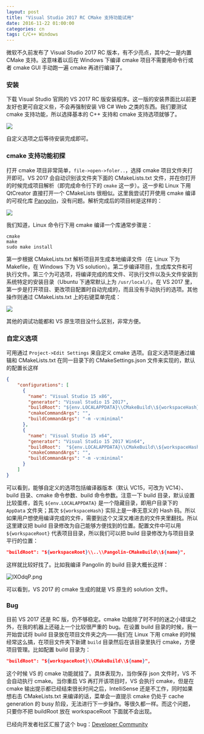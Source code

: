 ```yaml
---
layout: post
title: "Visual Studio 2017 RC CMake 支持功能试用"
date: 2016-11-22 01:00:00
categories: cn
tags: C/C++ Windows
---
```


微软不久前发布了 Visual Studio 2017 RC 版本，有不少亮点，其中之一是内置 CMake 支持。这意味着以后在 Windows 下编译 cmake 项目不需要用命令行或者 cmake GUI 手动跑一遍 cmake 再进行编译了。

### 安装

下载 Visual Studio 官网的 VS 2017 RC 版安装程序。这一版的安装界面比以前更友好也更可自定义些，不会再强制安装 VB C# Web 之类的东西。我们要测试 cmake 支持功能，所以选择基本的 C++ 支持和 cmake 支持选项就够了。

![](https://www.visualstudio.com/en-us/news/releasenotes/media/willow1.png)

自定义选项之后等待安装完成即可。

### cmake 支持功能初探

打开 cmake 项目非常简单，`file->open->foler..`，选择 cmake 项目文件夹打开即可。VS 2017 会自动识别该文件夹下面的 CMakeLists.txt 文件，并在你打开的时候完成项目解析（即完成命令行下的 `cmake` 这一步）。这一步和 Linux 下用 QtCreator 直接打开一个 CMakeLists 很相似。这里我尝试打开使用 cmake 编译的可视化库 [Pangolin](https://github.com/stevenlovegrove/Pangolin)，没有问题。解析完成后的项目树是这样的：

<!-- ![](/images/vs_cmake_tree.png) -->
![](https://ftp.bmp.ovh/imgs/2020/01/72d3c0059f9898e0.png)

我们知道，Linux 命令行下用 cmake 编译一个库通常步骤是：

```
cmake 
make 
sudo make install
```

第一步根据 CMakeLists.txt 解析项目并生成本地编译文件（在 Linux 下为 Makefile，在 Windows 下为 VS solution）。第二步编译项目，生成库文件和可执行文件。第三个为可选项，将编译完成的库文件、可执行文件以及头文件安装到系统特定的安装目录（Ubuntu 下通常默认上为 `/usr/local/`）。在 VS 2017 里，第一步是打开项目、更改项目配置时自动完成的，而且没有手动执行的选项。其他操作则通过 CMakeLists.txt 上的右键菜单完成：

<!-- ![](/images/vs_cmake_rightclick.png) -->
![](https://ftp.bmp.ovh/imgs/2020/01/e93f6bf4c150ed0b.png)

其他的调试功能都和 VS 原生项目没什么区别，非常方便。

### 自定义选项

可用通过 `Project->Edit Settings` 来自定义 cmake 选项。自定义选项是通过编辑和 CMakeLists.txt 在同一目录下的 CMakeSettings.json 文件来实现的，默认的配置长这样

```json
{
    "configurations": [
      {
        "name": "Visual Studio 15 x86",
        "generator": "Visual Studio 15 2017",
        "buildRoot": "${env.LOCALAPPDATA}\\CMakeBuild\\${workspaceHash}\\build\\${name}",
        "cmakeCommandArgs": "",
        "buildCommandArgs": "-m -v:minimal"
      },
      {
        "name": "Visual Studio 15 x64",
        "generator": "Visual Studio 15 2017 Win64",
        "buildRoot":  "${env.LOCALAPPDATA}\\CMakeBuild\\${workspaceHash}\\build\\${name}",
        "cmakeCommandArgs": "",
        "buildCommandArgs": "-m -v:minimal"
      }
    ]
}
```

可以看到，能够自定义的选项包括编译器版本（默认 VC15，可改为 VC14）、build 目录、cmake 命令参数、build 命令参数。注意一下 build 目录，默认设置比较蛋疼，首先 `${env.LOCALAPPDATA}` 是一个隐藏目录，即用户目录下的 `AppData` 文件夹；其次 `${workspaceHash}` 实际上是一串无意义的 Hash 码。所以如果用户想使用编译完成的文件，需要到这个又深又难进去的文件夹里翻找。所以这里建议把 build 目录修改为自己能够方便找到的位置。配置文件中可以用 `${workspaceRoot}` 代表项目目录，所以我们可以把 build 目录修改为与项目目录平行的位置：

```json
"buildRoot": "${workspaceRoot}\\..\\Pangolin-CMakeBuild\\${name}",
```

这样就比较好找了。比如我编译 Pangolin 的 build 目录大概长这样：

<!-- ![](/images/vs_cmake_builddir.png) -->
![lXOdqP.png](https://s2.ax1x.com/2020/01/15/lXOdqP.png)

可以看到，VS 2017 的 cmake 生成的就是 VS 原生的 solution 文件。

### Bug

目前 VS 2017 还是 RC 版，仍不够稳定。cmake 功能除了时不时的迷之小错误之外，在我的机器上还碰上一个比较很严重的 bug。在设置 build 目录的时候，我一开始尝试将 build 目录放在项目文件夹之内——我们在 Linux 下用 cmake 的时候经常这么搞，在项目文件夹下新建 `build` 目录然后在该目录里执行 cmake，方便项目管理。比如配置 build 目录为：

```json
"buildRoot": "${workspaceRoot}\\CMakeBuild\\${name}",
```

这个时候 VS 的 cmake 功能就挂了。具体表现为，当你保存 json 文件时，VS 不会自动执行 cmake。当你重启 VS 再打开该项目时，VS 会执行 cmake，但是在 cmake 输出提示都已经结束很长时间之后，IntelliSense 还是不工作，同时如果想右击 CMakeLists.txt 来编译的话，菜单会一直提示 cmake 仍处于 cache generation 的 busy 阶段，无法进行下一步操作。等很久都一样。而这个问题，只要你不把 buildRoot 放在 workspaceRoot 下面就不会出现。

已经向开发者社区汇报了这个 bug：[Developer Community](https://developercommunity.visualstudio.com/content/problem/3850/cmake-support-customized-buildroot-inside-workspac.html)